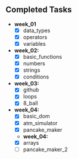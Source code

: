 ## Completed Tasks
- **week_01**
    - [x] data_types
    - [x] operators
    - [x] variables
- **week_02:**
    - [x] basic_functions
    - [x] numbers
    - [x] strings
    - [x] conditions
- **week_03:**
    - [x] github
    - [x] loops
    - [x] 8_ball
- **week_04:**
    - [x]  basic_dom
    - [x]  atm_simulator
    - [x]  pancake_maker
    - **week_04:**
    - [x]  arrays
    - [ ]  pancake_maker_2